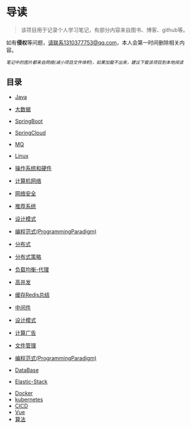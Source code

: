 #  导读

> 该项目用于记录个人学习笔记，有部分内容来自图书、博客、github等。

如有**侵权**等问题，请联系1310377753@qq.com，本人会第一时间删除相关内容。

*<small>笔记中的图片都来自网络(减小项目文件体积)，如果加载不出来，建议下载该项目到本地阅读</small>*

## 目录

* [Java](/study/Java基础/README.md)
* [大数据](/study/大数据/README.md)
* [SpringBoot](/study/SpringBoot/README.md)
* [SpringCloud](/study/SpringCloud/README.md)
* [MQ](/study/MQ/README.md)
* [Linux](/study/Linux/README.md)
* [操作系统和硬件](/study/操作系统和硬件/README)
* [计算机网络](/study/计算机网络/README.md)
* [网络安全](/study/网络安全/README.md)
* [推荐系统](/study/推荐系统/README.md)
* [设计模式](/study/设计模式/README.md)
* [编程范式(ProgrammingParadigm)](/study/编程范式(ProgrammingParadigm)/README.md)
* [分布式](/study/分布式/README.md)
* [分布式策略](/study/分布式策略/README.md)
* [负载均衡-代理](/study/负载均衡-代理/README.md)
* [高并发](/study/高并发/README.md)
* [缓存Redis总结](/study/缓存Redis总结/README.md)

* [中间件](/study/中间件/README.md)

* [设计模式](/study/设计模式/README.md)
* [计算广告](/study/计算广告/README.md)
* [文件管理](/study/文件管理/README.md)
* [编程范式(ProgrammingParadigm)](/study/编程范式(ProgrammingParadigm)/README.md)
* [DataBase](/study/DataBase/README.md)
* [Elastic-Stack](/study/Elastic-Stack/README.md)

+ [Docker](/study/Docker/README.md)
+ [kubernetes](/study/kubernetes/README.md)
+ [CICD](/study/CICD/README.md)
+ [Vue](/study/Vue/README.md)
+ [算法](/study/算法/README.md)

